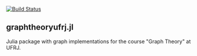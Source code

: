 [![Build Status](https://travis-ci.org/Hguimaraes/graphtheoryufrj.jl.svg?branch=master)](https://travis-ci.org/Hguimaraes/graphtheoryufrj.jl)

## graphtheoryufrj.jl

Julia package with graph implementations for the course "Graph Theory" at UFRJ.
